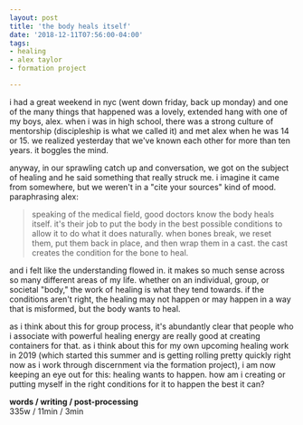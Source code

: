 ```yaml
---
layout: post
title: 'the body heals itself'
date: '2018-12-11T07:56:00-04:00'
tags:
- healing
- alex taylor
- formation project

--- 
```


i had a great weekend in nyc (went down friday, back up monday) and one of the many things that happened was a lovely, extended hang with one of my boys, alex. when i was in high school, there was a strong culture of mentorship (discipleship is what we called it)  and met alex when he was 14 or 15. we realized yesterday that we've known each other for more than ten years. it boggles the mind. 

anyway, in our sprawling catch up and conversation, we got on the subject of healing and he said something that really struck me. i imagine it came from somewhere, but we weren't in a "cite your sources" kind of mood. paraphrasing alex:

> speaking of the medical field, good doctors know the body heals itself. it's their job to put the body in the best possible conditions to allow it to do what it does naturally. when bones break, we reset them, put them back in place, and then wrap them in a cast. the cast creates the condition for the bone to heal. 

and i felt like the understanding flowed in. it makes so much sense across so many different areas of my life. whether on an individual, group, or societal "body," the work of healing is what they tend towards. if the conditions aren't right, the healing may not happen or may happen in a way that is misformed, but the body wants to heal. 

as i think about this for group process, it's abundantly clear that people who i associate with powerful healing energy are really good at creating containers for that. as i think about this for my own upcoming healing work in 2019 (which started this summer and is getting rolling pretty quickly right now as i work through discernment via the formation project), i am now keeping an eye out for this: healing wants to happen. how am i creating or putting myself in the right conditions for it to happen the best it can? 

<!-- hyperlink bank -->


<!-- &#042; = asterisk -->
<!-- &#039; = single quote '-->

**words / writing / post-processing**  
335w / 11min / 3min